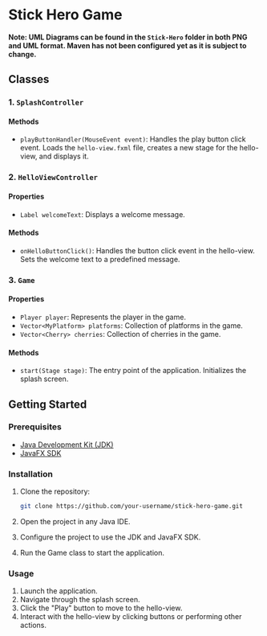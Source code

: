 # Stick Hero Game
**Note: UML Diagrams can be found in the `Stick-Hero` folder in both PNG and UML format. Maven has not been configured yet as it is subject to change.**
## Classes

### 1. `SplashController`

#### Methods

- `playButtonHandler(MouseEvent event)`: Handles the play button click event. Loads the `hello-view.fxml` file, creates a new stage for the hello-view, and displays it.

### 2. `HelloViewController`

#### Properties

- `Label welcomeText`: Displays a welcome message.

#### Methods

- `onHelloButtonClick()`: Handles the button click event in the hello-view. Sets the welcome text to a predefined message.

### 3. `Game`

#### Properties

- `Player player`: Represents the player in the game.
- `Vector<MyPlatform> platforms`: Collection of platforms in the game.
- `Vector<Cherry> cherries`: Collection of cherries in the game.

#### Methods

- `start(Stage stage)`: The entry point of the application. Initializes the splash screen.

## Getting Started

### Prerequisites

- [Java Development Kit (JDK)](https://www.oracle.com/java/technologies/javase-downloads.html)
- [JavaFX SDK](https://openjfx.io/)

### Installation

1. Clone the repository:

   ```bash
   git clone https://github.com/your-username/stick-hero-game.git
   ```
2. Open the project in any Java IDE.

3. Configure the project to use the JDK and JavaFX SDK.

4. Run the Game class to start the application.

### Usage

1. Launch the application.
2. Navigate through the splash screen.
3. Click the "Play" button to move to the hello-view.
4. Interact with the hello-view by clicking buttons or performing other actions.